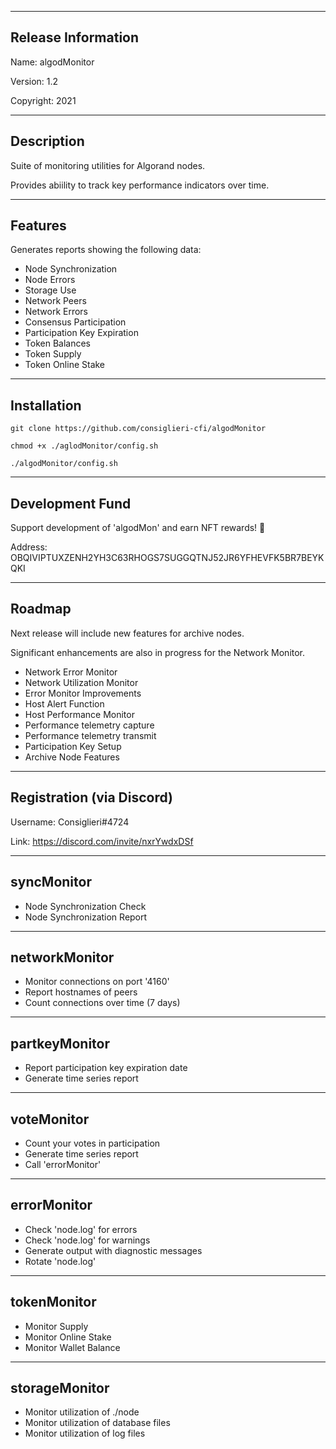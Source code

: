 -------------------------------------------------------------------------
Release Information
-------------------------------------------------------------------------
Name: algodMonitor

Version: 1.2

Copyright: 2021


-------------------------------------------------------------------------
Description
-------------------------------------------------------------------------

Suite of monitoring utilities for Algorand nodes.

Provides abiility to track key performance indicators over time.


-------------------------------------------------------------------------
Features
-------------------------------------------------------------------------

Generates reports showing the following data:
 - Node Synchronization
 - Node Errors
 - Storage Use
 - Network Peers
 - Network Errors
 - Consensus Participation
 - Participation Key Expiration
 - Token Balances
 - Token Supply
 - Token Online Stake


-------------------------------------------------------------------------
Installation
-------------------------------------------------------------------------
`git clone https://github.com/consiglieri-cfi/algodMonitor`

`chmod +x ./aglodMonitor/config.sh`

`./algodMonitor/config.sh`

 
-------------------------------------------------------------------------
Development Fund
-------------------------------------------------------------------------

Support development of 'algodMon' and earn NFT rewards! :money_with_wings:

Address: OBQIVIPTUXZENH2YH3C63RHOGS7SUGGQTNJ52JR6YFHEVFK5BR7BEYKQKI


-------------------------------------------------------------------------
Roadmap
-------------------------------------------------------------------------

Next release will include new features for archive nodes.

Significant enhancements are also in progress for the Network Monitor.

 - Network Error Monitor
 - Network Utilization Monitor
 - Error Monitor Improvements
 - Host Alert Function
 - Host Performance Monitor
 - Performance telemetry capture
 - Performance telemetry transmit
 - Participation Key Setup
 - Archive Node Features


-------------------------------------------------------------------------
Registration (via Discord)
-------------------------------------------------------------------------

Username: Consiglieri#4724

Link: https://discord.com/invite/nxrYwdxDSf


-------------------------------------------------------------------------
syncMonitor
-------------------------------------------------------------------------
- Node Synchronization Check
- Node Synchronization Report


-------------------------------------------------------------------------
networkMonitor
-------------------------------------------------------------------------
- Monitor connections on port '4160'
- Report hostnames of peers
- Count connections over time (7 days)


-------------------------------------------------------------------------
partkeyMonitor
-------------------------------------------------------------------------
- Report participation key expiration date 
- Generate time series report


-------------------------------------------------------------------------
voteMonitor
-------------------------------------------------------------------------
- Count your votes in participation
- Generate time series report
- Call 'errorMonitor'


-------------------------------------------------------------------------
errorMonitor
-------------------------------------------------------------------------
- Check 'node.log' for errors
- Check 'node.log' for warnings
- Generate output with diagnostic messages
- Rotate 'node.log'


-------------------------------------------------------------------------
tokenMonitor
-------------------------------------------------------------------------
- Monitor Supply
- Monitor Online Stake
- Monitor Wallet Balance


-------------------------------------------------------------------------
storageMonitor
-------------------------------------------------------------------------
- Monitor utilization of ./node
- Monitor utilization of database files
- Monitor utilization of log files
